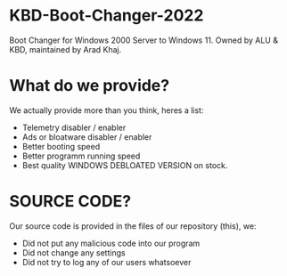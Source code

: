 # KBD-Boot-Changer-2022
Boot Changer for Windows 2000 Server to Windows 11. Owned by ALU &amp; KBD, maintained by Arad Khaj.
# What do we provide?
We actually provide more than you think, heres a list:
+ Telemetry disabler / enabler
+ Ads or bloatware disabler / enabler
+ Better booting speed
+ Better programm running speed
+ Best quality WINDOWS DEBLOATED VERSION on stock.
# SOURCE CODE?
Our source code is provided in the files of our repository (this), we:
+ Did not put any malicious code into our program
+ Did not change any settings
+ Did not try to log any of our users whatsoever

